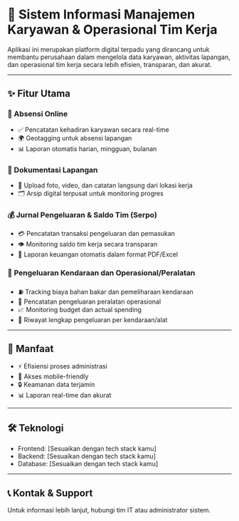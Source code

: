 # 🚀 Sistem Informasi Manajemen Karyawan & Operasional Tim Kerja

Aplikasi ini merupakan platform digital terpadu yang dirancang untuk membantu perusahaan dalam mengelola data karyawan, aktivitas lapangan, dan operasional tim kerja secara lebih efisien, transparan, dan akurat.

---

## ✨ Fitur Utama

### 📍 Absensi Online
- ✅ Pencatatan kehadiran karyawan secara real-time
- 🌍 Geotagging untuk absensi lapangan
- 📊 Laporan otomatis harian, mingguan, bulanan

### 📝 Dokumentasi Lapangan
- 📸 Upload foto, video, dan catatan langsung dari lokasi kerja
- 🗂️ Arsip digital terpusat untuk monitoring progres

### 💰 Jurnal Pengeluaran & Saldo Tim (Serpo)
- 💳 Pencatatan transaksi pengeluaran dan pemasukan
- 👁️ Monitoring saldo tim kerja secara transparan
- 📄 Laporan keuangan otomatis dalam format PDF/Excel

### 🚗 Pengeluaran Kendaraan dan Operasional/Peralatan
- ⛽ Tracking biaya bahan bakar dan pemeliharaan kendaraan
- 🔧 Pencatatan pengeluaran peralatan operasional
- 📈 Monitoring budget dan actual spending
- 🧾 Riwayat lengkap pengeluaran per kendaraan/alat

---

## 🎯 Manfaat
- ⚡ Efisiensi proses administrasi
- 📱 Akses mobile-friendly
- 🔒 Keamanan data terjamin
- 📊 Laporan real-time dan akurat

---

## 🛠️ Teknologi
- Frontend: [Sesuaikan dengan tech stack kamu]
- Backend: [Sesuaikan dengan tech stack kamu]
- Database: [Sesuaikan dengan tech stack kamu]

---

## 📞 Kontak & Support
Untuk informasi lebih lanjut, hubungi tim IT atau administrator sistem.
